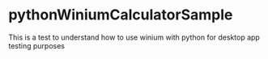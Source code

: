 # pythonWiniumCalculatorSample
This is a test to understand how to use winium with python for desktop app testing purposes
